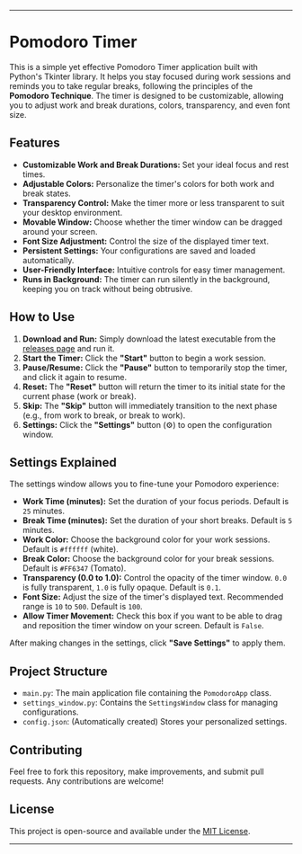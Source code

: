 -----

# Pomodoro Timer

This is a simple yet effective Pomodoro Timer application built with Python's Tkinter library. It helps you stay focused during work sessions and reminds you to take regular breaks, following the principles of the **Pomodoro Technique**. The timer is designed to be customizable, allowing you to adjust work and break durations, colors, transparency, and even font size.

## Features

  * **Customizable Work and Break Durations:** Set your ideal focus and rest times.
  * **Adjustable Colors:** Personalize the timer's colors for both work and break states.
  * **Transparency Control:** Make the timer more or less transparent to suit your desktop environment.
  * **Movable Window:** Choose whether the timer window can be dragged around your screen.
  * **Font Size Adjustment:** Control the size of the displayed timer text.
  * **Persistent Settings:** Your configurations are saved and loaded automatically.
  * **User-Friendly Interface:** Intuitive controls for easy timer management.
  * **Runs in Background:** The timer can run silently in the background, keeping you on track without being obtrusive.

## How to Use

1.  **Download and Run:** Simply download the latest executable from the [releases page](https://www.google.com/search?q=link-to-releases) and run it.
2.  **Start the Timer:** Click the **"Start"** button to begin a work session.
3.  **Pause/Resume:** Click the **"Pause"** button to temporarily stop the timer, and click it again to resume.
4.  **Reset:** The **"Reset"** button will return the timer to its initial state for the current phase (work or break).
5.  **Skip:** The **"Skip"** button will immediately transition to the next phase (e.g., from work to break, or break to work).
6.  **Settings:** Click the **"Settings"** button (⚙️) to open the configuration window.

## Settings Explained

The settings window allows you to fine-tune your Pomodoro experience:

  * **Work Time (minutes):** Set the duration of your focus periods. Default is `25` minutes.
  * **Break Time (minutes):** Set the duration of your short breaks. Default is `5` minutes.
  * **Work Color:** Choose the background color for your work sessions. Default is `#ffffff` (white).
  * **Break Color:** Choose the background color for your break sessions. Default is `#FF6347` (Tomato).
  * **Transparency (0.0 to 1.0):** Control the opacity of the timer window. `0.0` is fully transparent, `1.0` is fully opaque. Default is `0.1`.
  * **Font Size:** Adjust the size of the timer's displayed text. Recommended range is `10` to `500`. Default is `100`.
  * **Allow Timer Movement:** Check this box if you want to be able to drag and reposition the timer window on your screen. Default is `False`.

After making changes in the settings, click **"Save Settings"** to apply them.

## Project Structure

  * `main.py`: The main application file containing the `PomodoroApp` class.
  * `settings_window.py`: Contains the `SettingsWindow` class for managing configurations.
  * `config.json`: (Automatically created) Stores your personalized settings.

## Contributing

Feel free to fork this repository, make improvements, and submit pull requests. Any contributions are welcome\!

## License

This project is open-source and available under the [MIT License](https://www.google.com/search?q=LICENSE).

-----